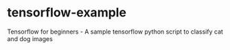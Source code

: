 # tensorflow-example
Tensorflow for beginners - A sample tensorflow python script to classify cat and dog images
